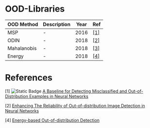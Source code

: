 # OOD-Libraries

| OOD Method | Description | Year | Ref |
|-------|-------|-------| -------|
| MSP | - | 2016 | [[1]](#ref1) |
| ODIN | - | 2018 | [[2]](#ref2) |
| Mahalanobis | - | 2018 | [[3]](#ref2) |
| Energy | - | 2018 | [[4]](#ref4) |

# References

<div id="ref1"></div> 

[1] ![Static Badge](https://img.shields.io/badge/ICLR-2017-deep)
  [A Baseline for Detecting Misclassified and Out-of-Distribution Examples in Neural Networks](https://arxiv.org/pdf/1610.02136)

<div id="ref2"></div> 

[2] [Enhancing The Reliability of Out-of-distribution Image Detection in Neural Networks](https://arxiv.org/pdf/1706.02690)

<div id="ref4"></div>

[4] [Energy-based Out-of-distribution Detection](https://arxiv.org/pdf/2010.03759)